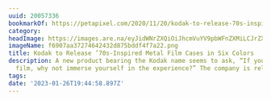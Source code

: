 ```yaml
---
uuid: 20057336
bookmarkOf: https://petapixel.com/2020/11/20/kodak-to-release-70s-inspired-metal-film-cases-in-six-colors/
category: 
headImage: https://images.are.na/eyJidWNrZXQiOiJhcmVuYV9pbWFnZXMiLCJrZXkiOiIyMDA1NzMzNi9vcmlnaW5hbF9mNjkwN2FhMzcyNzQ2NDI0MzJkODc1YmRkZjRmN2EyMi5wbmciLCJlZGl0cyI6eyJyZXNpemUiOnsid2lkdGgiOjEyMDAsImhlaWdodCI6MTIwMCwiZml0IjoiaW5zaWRlIiwid2l0aG91dEVubGFyZ2VtZW50Ijp0cnVlfSwid2VicCI6eyJxdWFsaXR5Ijo5MH0sImpwZWciOnsicXVhbGl0eSI6OTB9LCJyb3RhdGUiOm51bGx9fQ==?bc=0
imageName: f6907aa37274642432d875bddf4f7a22.png
title: Kodak to Release ’70s-Inspired Metal Film Cases in Six Colors
description: A new product bearing the Kodak name seems to ask, “If you’re shooting
  film, why not immerse yourself in the experience?” The company is releasing metal
tags: 
date: '2023-01-26T19:44:58.897Z'
---
```

